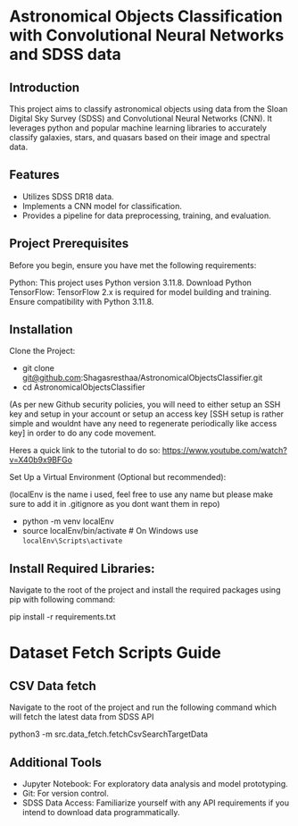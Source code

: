 # Astronomical Objects Classification with Convolutional Neural Networks and SDSS data

## Introduction

This project aims to classify astronomical objects using data from the Sloan Digital Sky Survey (SDSS) and Convolutional Neural Networks (CNN). It leverages python and popular machine learning libraries to accurately classify galaxies, stars, and quasars based on their image and spectral data.

## Features

- Utilizes SDSS DR18 data.
- Implements a CNN model for classification.
- Provides a pipeline for data preprocessing, training, and evaluation.

## Project Prerequisites

Before you begin, ensure you have met the following requirements:

Python: This project uses Python version 3.11.8. Download Python
TensorFlow: TensorFlow 2.x is required for model building and training. Ensure compatibility with Python 3.11.8.

## Installation

Clone the Project:

- git clone git@github.com:Shagasresthaa/AstronomicalObjectsClassifier.git
- cd AstronomicalObjectsClassifier

(As per new Github security policies, you will need to either setup an SSH key and setup in your account or setup an access key [SSH setup is rather simple and wouldnt have any need to regenerate periodically like access key] in order to do any code movement.

Heres a quick link to the tutorial to do so: https://www.youtube.com/watch?v=X40b9x9BFGo

Set Up a Virtual Environment (Optional but recommended):

(localEnv is the name i used, feel free to use any name but please make sure to add it in .gitignore as you dont want them in repo)

- python -m venv localEnv
- source localEnv/bin/activate # On Windows use `localEnv\Scripts\activate`

## Install Required Libraries:

Navigate to the root of the project and install the required packages using pip with following command:

pip install -r requirements.txt

# Dataset Fetch Scripts Guide

## CSV Data fetch

Navigate to the root of the project and run the following command which will fetch the latest data from SDSS API

python3 -m src.data_fetch.fetchCsvSearchTargetData

## Additional Tools

- Jupyter Notebook: For exploratory data analysis and model prototyping.
- Git: For version control.
- SDSS Data Access: Familiarize yourself with any API requirements if you intend to download data programmatically.
